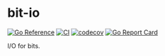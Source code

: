# bit-io

[![Go Reference](https://pkg.go.dev/badge/github.com/spenserblack/go-bitio.svg)](https://pkg.go.dev/github.com/spenserblack/go-bitio)
[![CI](https://github.com/spenserblack/go-bitreader/actions/workflows/ci.yml/badge.svg)](https://github.com/spenserblack/go-bitreader/actions/workflows/ci.yml)
[![codecov](https://codecov.io/gh/spenserblack/go-bitio/branch/master/graph/badge.svg?token=l5lh66fSQF)](https://codecov.io/gh/spenserblack/go-bitio)
[![Go Report Card](https://goreportcard.com/badge/github.com/spenserblack/go-bitio)](https://goreportcard.com/report/github.com/spenserblack/go-bitio)

I/O for bits.

